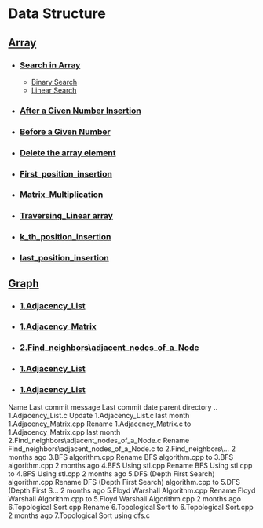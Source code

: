 # Data Structure  

## [Array](https://github.com/rakibul0026/Data-Structure/tree/main/Array)  
- ### [Search in Array](https://github.com/rakibul0026/Data-Structure/tree/main/Array/Search%20in%20array)  
  - [Binary Search](https://github.com/rakibul0026/Data-Structure/blob/main/Array/Search%20in%20array/Binary%20search.cpp)  
  - [Linear Search](https://github.com/rakibul0026/Data-Structure/blob/main/Array/Search%20in%20array/Linear_search.cpp)  
- ### [After a Given Number Insertion](https://github.com/rakibul0026/Data-Structure/blob/main/Array/After_a_given_number_insertion.cpp)  
- ### [Before a Given Number](https://github.com/rakibul0026/Data-Structure/blob/main/Array/Before__a_given_number.cpp)
- ### [Delete the array element](https://github.com/rakibul0026/Data-Structure/blob/main/Array/Delete%20the%20array%20element.cpp)
- ### [First_position_insertion](https://github.com/rakibul0026/Data-Structure/blob/main/Array/First_position_insertion.cpp)
- ### [Matrix_Multiplication](https://github.com/rakibul0026/Data-Structure/blob/main/Array/Matrix_Multiplication.c)
- ### [Traversing_Linear array](https://github.com/rakibul0026/Data-Structure/blob/main/Array/Traversing_Linear%20array.cpp)
- ### [k_th_position_insertion](https://github.com/rakibul0026/Data-Structure/blob/main/Array/k_th_position_insertion.cpp)
- ### [last_position_insertion](https://github.com/rakibul0026/Data-Structure/blob/main/Array/last_position_insertion.cpp)
  
## [Graph](https://github.com/rakibul0026/Data-Structure/tree/main/Graph)  
- ### [1.Adjacency_List]()  
- ### [1.Adjacency_Matrix]()
-  ### [2.Find_neighbors\adjacent_nodes_of_a_Node]()
-  ### [1.Adjacency_List]()
- ### [1.Adjacency_List]()  




Name	Last commit message	Last commit date
parent directory
..
1.Adjacency_List.c
Update 1.Adjacency_List.c
last month
1.Adjacency_Matrix.cpp
Rename 1.Adjacency_Matrix.c to 1.Adjacency_Matrix.cpp
last month
2.Find_neighbors\adjacent_nodes_of_a_Node.c
Rename Find_neighbors\adjacent_nodes_of_a_Node.c to 2.Find_neighbors\…
2 months ago
3.BFS algorithm.cpp
Rename BFS algorithm.cpp to 3.BFS algorithm.cpp
2 months ago
4.BFS Using stl.cpp
Rename BFS Using stl.cpp to 4.BFS Using stl.cpp
2 months ago
5.DFS (Depth First Search) algorithm.cpp
Rename DFS (Depth First Search) algorithm.cpp to 5.DFS (Depth First S…
2 months ago
5.Floyd Warshall Algorithm.cpp
Rename Floyd Warshall Algorithm.cpp to 5.Floyd Warshall Algorithm.cpp
2 months ago
6.Topological Sort.cpp
Rename 6.Topological Sort to 6.Topological Sort.cpp
2 months ago
7.Topological Sort using dfs.c

